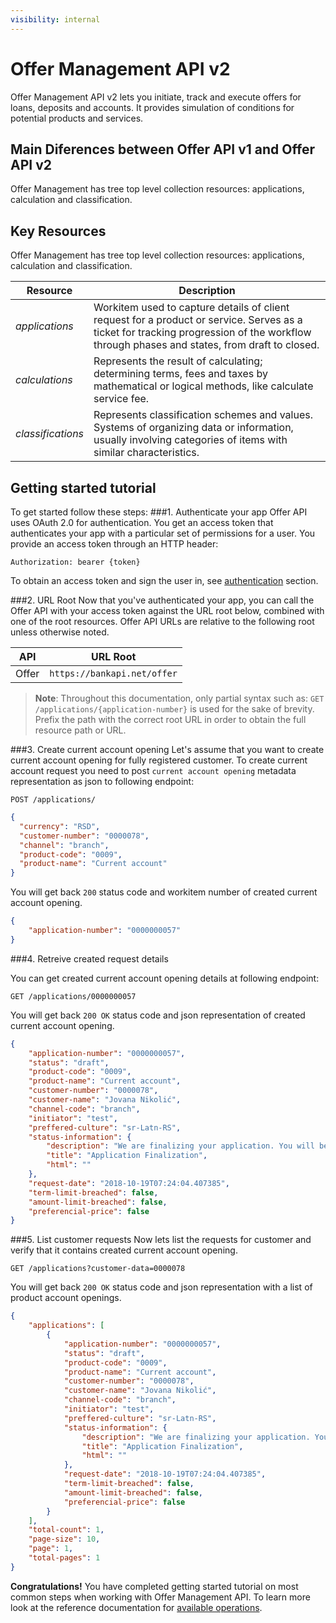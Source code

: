 ```yaml
---
visibility: internal
---
```


Offer Management API v2
=========================
Offer Management API v2 lets you initiate, track and execute offers for loans, deposits and accounts. It provides simulation of conditions for potential products and services.

Main Diferences between Offer API v1 and Offer API v2
-------------
Offer Management has tree top level collection resources: applications, calculation and classification.  

Key Resources
-------------
Offer Management has tree top level collection resources: applications, calculation and classification.  

Resource            | Description
--------------------|-----------
*applications*      | Workitem used to capture details of client request for a product or service. Serves as a ticket for tracking progression of the workflow through phases and states, from draft to closed.
*calculations*      | Represents the result of calculating; determining terms, fees and taxes by mathematical or logical methods, like calculate service fee.
*classifications*   | Represents classification schemes and values. Systems of organizing data or information, usually involving categories of items with similar characteristics.   


Getting started tutorial
---------------
To get started follow these steps:
###1. Authenticate your app
Offer API uses OAuth 2.0 for authentication. You get an access token that authenticates your app with a particular set of permissions for a user. You provide an access token through an HTTP header:
```
Authorization: bearer {token}
```
To obtain an access token and sign the user in, see [authentication]() section.

###2. URL Root
Now that you've authenticated your app, you can call the Offer API with your access token against the URL root below, combined with one of the root resources.  Offer API URLs are relative to the following root unless otherwise noted.

API | URL Root
--------|---------
Offer      | `https://bankapi.net/offer`

> **Note**: Throughout this documentation, only partial syntax such as:
`GET /applications/{application-number}` is used for the sake of brevity.
Prefix the path with the correct root URL in order to obtain the full resource path or URL.


###3. Create current account opening
Let's assume that you want to create current account opening for fully registered customer.
To create current account request you need to post `current account opening` metadata representation as json to following endpoint:

```
POST /applications/
```

```json
{
  "currency": "RSD",
  "customer-number": "0000078",
  "channel": "branch",
  "product-code": "0009",
  "product-name": "Current account"
}
```

You will get back `200` status code and workitem number of created current account opening.

```json
{
    "application-number": "0000000057"
}
```


###4. Retreive created request details

You can get created current account opening details at following endpoint:

```
GET /applications/0000000057
```

You will get back `200 OK` status code and json representation of created current account opening.

```json
{
    "application-number": "0000000057",
    "status": "draft",
    "product-code": "0009",
    "product-name": "Current account",
    "customer-number": "0000078",
    "customer-name": "Jovana Nikolić",
    "channel-code": "branch",
    "initiator": "test",
    "preffered-culture": "sr-Latn-RS",
    "status-information": {
        "description": "We are finalizing your application. You will be notified about next steps.",
        "title": "Application Finalization",
        "html": ""
    },
    "request-date": "2018-10-19T07:24:04.407385",
    "term-limit-breached": false,
    "amount-limit-breached": false,
    "preferencial-price": false
}
```
###5. List customer requests
Now lets list the requests for customer and verify that it contains created current account opening.

```
GET /applications?customer-data=0000078
```

You will get back  `200 OK` status code and json representation with a list of product account openings.

```json
{
    "applications": [
        {
            "application-number": "0000000057",
            "status": "draft",
            "product-code": "0009",
            "product-name": "Current account",
            "customer-number": "0000078",
            "customer-name": "Jovana Nikolić",
            "channel-code": "branch",
            "initiator": "test",
            "preffered-culture": "sr-Latn-RS",
            "status-information": {
                "description": "We are finalizing your application. You will be notified about next steps.",
                "title": "Application Finalization",
                "html": ""
            },
            "request-date": "2018-10-19T07:24:04.407385",
            "term-limit-breached": false,
            "amount-limit-breached": false,
            "preferencial-price": false
        }
    ],
    "total-count": 1,
    "page-size": 10,
    "page": 1,
    "total-pages": 1
}
```



**Congratulations!** You have completed getting started tutorial on most common steps when working with Offer Management API. To learn more look at the reference documentation for [available operations](swagger-ui).